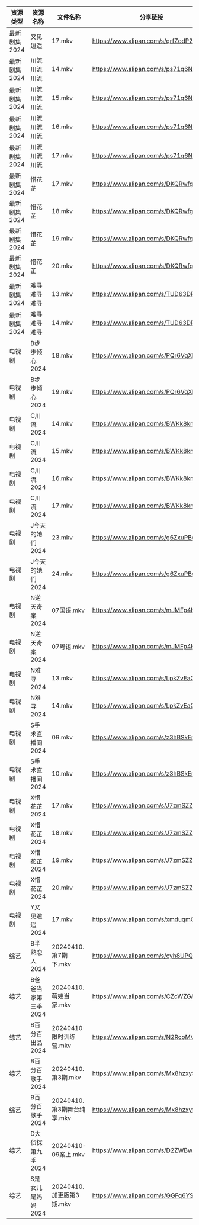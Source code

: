 | 资源类型     | 资源名称         | 文件名称                 | 分享链接                                 | 更新时间                |
| -------- | ------------ | -------------------- | ------------------------------------ | ------------------- |
| 最新剧集2024 | 又见逍遥         | 17.mkv               | https://www.alipan.com/s/qrfZodP22kW | 2024-04-10 10:07:42 |
| 最新剧集2024 | 川流川流川流       | 14.mkv               | https://www.alipan.com/s/ps71q6NmcjJ | 2024-04-10 10:07:46 |
| 最新剧集2024 | 川流川流川流       | 15.mkv               | https://www.alipan.com/s/ps71q6NmcjJ | 2024-04-10 10:07:46 |
| 最新剧集2024 | 川流川流川流       | 16.mkv               | https://www.alipan.com/s/ps71q6NmcjJ | 2024-04-10 10:07:46 |
| 最新剧集2024 | 川流川流川流       | 17.mkv               | https://www.alipan.com/s/ps71q6NmcjJ | 2024-04-10 10:07:45 |
| 最新剧集2024 | 惜花芷          | 17.mkv               | https://www.alipan.com/s/DKQRwfgSu1a | 2024-04-10 10:07:48 |
| 最新剧集2024 | 惜花芷          | 18.mkv               | https://www.alipan.com/s/DKQRwfgSu1a | 2024-04-10 10:07:48 |
| 最新剧集2024 | 惜花芷          | 19.mkv               | https://www.alipan.com/s/DKQRwfgSu1a | 2024-04-10 14:09:42 |
| 最新剧集2024 | 惜花芷          | 20.mkv               | https://www.alipan.com/s/DKQRwfgSu1a | 2024-04-10 14:09:42 |
| 最新剧集2024 | 难寻难寻难寻       | 13.mkv               | https://www.alipan.com/s/TUD63DPiopi | 2024-04-10 14:09:47 |
| 最新剧集2024 | 难寻难寻难寻       | 14.mkv               | https://www.alipan.com/s/TUD63DPiopi | 2024-04-10 14:09:47 |
| 电视剧      | B步步倾心2024    | 18.mkv               | https://www.alipan.com/s/PQr6VqXP1pv | 2024-04-10 08:38:12 |
| 电视剧      | B步步倾心2024    | 19.mkv               | https://www.alipan.com/s/PQr6VqXP1pv | 2024-04-10 14:05:08 |
| 电视剧      | C川流2024      | 14.mkv               | https://www.alipan.com/s/BWKk8kn6ZqK | 2024-04-10 08:38:15 |
| 电视剧      | C川流2024      | 15.mkv               | https://www.alipan.com/s/BWKk8kn6ZqK | 2024-04-10 08:38:15 |
| 电视剧      | C川流2024      | 16.mkv               | https://www.alipan.com/s/BWKk8kn6ZqK | 2024-04-10 08:38:15 |
| 电视剧      | C川流2024      | 17.mkv               | https://www.alipan.com/s/BWKk8kn6ZqK | 2024-04-10 08:38:15 |
| 电视剧      | J今天的她们2024   | 23.mkv               | https://www.alipan.com/s/g6ZxuPBqnNb | 2024-04-10 08:38:26 |
| 电视剧      | J今天的她们2024   | 24.mkv               | https://www.alipan.com/s/g6ZxuPBqnNb | 2024-04-10 08:38:26 |
| 电视剧      | N逆天奇案2024    | 07国语.mkv             | https://www.alipan.com/s/mJMFp4HEXy4 | 2024-04-10 08:38:37 |
| 电视剧      | N逆天奇案2024    | 07粤语.mkv             | https://www.alipan.com/s/mJMFp4HEXy4 | 2024-04-10 08:38:37 |
| 电视剧      | N难寻2024      | 13.mkv               | https://www.alipan.com/s/LpkZvEaQ2AH | 2024-04-10 14:08:12 |
| 电视剧      | N难寻2024      | 14.mkv               | https://www.alipan.com/s/LpkZvEaQ2AH | 2024-04-10 14:08:11 |
| 电视剧      | S手术直播间2024   | 09.mkv               | https://www.alipan.com/s/z3hBSkEnoHj | 2024-04-10 08:38:43 |
| 电视剧      | S手术直播间2024   | 10.mkv               | https://www.alipan.com/s/z3hBSkEnoHj | 2024-04-10 08:38:43 |
| 电视剧      | X惜花芷2024     | 17.mkv               | https://www.alipan.com/s/J7zmSZZvrmn | 2024-04-10 08:38:51 |
| 电视剧      | X惜花芷2024     | 18.mkv               | https://www.alipan.com/s/J7zmSZZvrmn | 2024-04-10 08:38:51 |
| 电视剧      | X惜花芷2024     | 19.mkv               | https://www.alipan.com/s/J7zmSZZvrmn | 2024-04-10 14:08:19 |
| 电视剧      | X惜花芷2024     | 20.mkv               | https://www.alipan.com/s/J7zmSZZvrmn | 2024-04-10 14:08:19 |
| 电视剧      | Y又见逍遥2024    | 17.mkv               | https://www.alipan.com/s/xmduqmGsokz | 2024-04-10 08:39:00 |
| 综艺       | B半熟恋人2024    | 20240410.第7期下.mkv    | https://www.alipan.com/s/cyh8UPQtN4p | 2024-04-10 14:08:47 |
| 综艺       | B爸爸当家第三季2024 | 20240410.萌娃当家.mkv    | https://www.alipan.com/s/CZcWZGAe35k | 2024-04-10 14:08:50 |
| 综艺       | B百分百出品2024   | 20240410 限时训练营.mkv   | https://www.alipan.com/s/N2RcoMVTDZC | 2024-04-10 14:08:52 |
| 综艺       | B百分百歌手2024   | 20240410.第3期.mkv     | https://www.alipan.com/s/Mx8hzxySwye | 2024-04-10 14:08:55 |
| 综艺       | B百分百歌手2024   | 20240410.第3期舞台纯享.mkv | https://www.alipan.com/s/Mx8hzxySwye | 2024-04-10 14:08:55 |
| 综艺       | D大侦探第九季2024  | 20240410-09案上.mkv    | https://www.alipan.com/s/D2ZWBwPxiYi | 2024-04-10 14:09:00 |
| 综艺       | S是女儿是妈妈2024  | 20240410.加更版第3期.mkv  | https://www.alipan.com/s/GGFq6YSak3R | 2024-04-10 14:09:25 |
